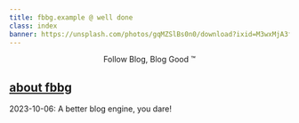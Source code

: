 ```yaml
---
title: fbbg.example @ well done
class: index
banner: https://unsplash.com/photos/gqMZSlBs0n0/download?ixid=M3wxMjA3fDB8MXxhbGx8fHx8fHx8fHwxNjk2Nzg4OTk1fA&force=true&w=999
---
```


<center>
Follow Blog, Blog Good ™
</center>


## [about fbbg](/about/)


2023-10-06: A better blog engine, you dare! 

